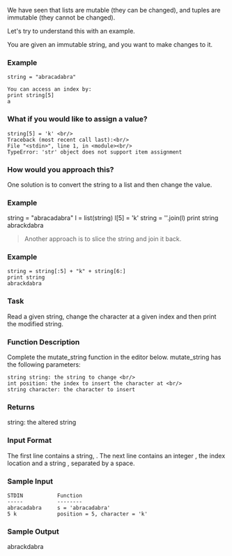 We have seen that lists are mutable (they can be changed), and tuples are immutable (they cannot be changed).

Let's try to understand this with an example.

You are given an immutable string, and you want to make changes to it.

### Example
```
string = "abracadabra"

You can access an index by:
print string[5]
a
```
### What if you would like to assign a value?

```
string[5] = 'k' <br/>
Traceback (most recent call last):<br/>
File "<stdin>", line 1, in <module><br/>
TypeError: 'str' object does not support item assignment
```
### How would you approach this?

One solution is to convert the string to a list and then change the value.

### Example

string = "abracadabra"
l = list(string)
l[5] = 'k'
string = ''.join(l)
print string
abrackdabra

> Another approach is to slice the string and join it back.

### Example
```
string = string[:5] + "k" + string[6:]
print string
abrackdabra
```
### Task
Read a given string, change the character at a given index and then print the modified string.

### Function Description
Complete the mutate_string function in the editor below.
mutate_string has the following parameters:
```
string string: the string to change <br/>
int position: the index to insert the character at <br/>
string character: the character to insert
```
### Returns
string: the altered string

### Input Format

The first line contains a string, .
The next line contains an integer , the index location and a string , separated by a space.

### Sample Input
```
STDIN           Function
-----           --------
abracadabra     s = 'abracadabra'
5 k             position = 5, character = 'k' 
```
### Sample Output
abrackdabra